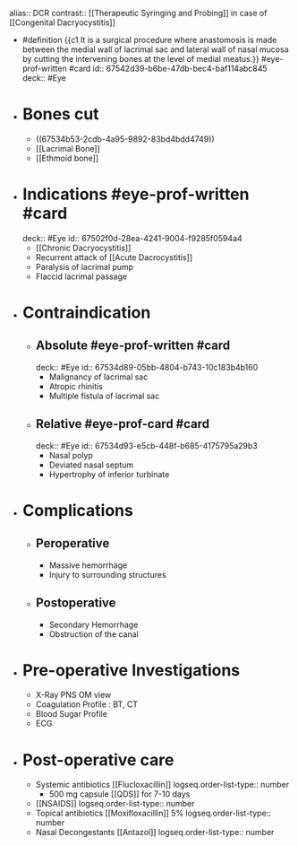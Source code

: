 alias:: DCR
contrast:: [[Therapeutic Syringing and Probing]] in case of [[Congenital Dacryocystitis]]

- #definition {{c1 It is a surgical procedure where anastomosis is made between the medial wall of lacrimal sac and lateral wall of nasal mucosa by cutting the intervening bones at the level of medial meatus.}} #eye-prof-written #card
  id:: 67542d39-b6be-47db-bec4-baf114abc845
  deck:: #Eye
- # Bones cut
	- ((67534b53-2cdb-4a95-9892-83bd4bdd4749))
	- [[Lacrimal Bone]]
	- [[Ethmoid bone]]
- # Indications #eye-prof-written #card
  deck:: #Eye
  id:: 67502f0d-28ea-4241-9004-f9285f0594a4
	- [[Chronic Dacryocystitis]]
	- Recurrent attack of [[Acute Dacrocystitis]]
	- Paralysis of lacrimal pump
	- Flaccid lacrimal passage
- # Contraindication
	- ## Absolute #eye-prof-written #card
	  deck:: #Eye
	  id:: 67534d89-05bb-4804-b743-10c183b4b160
		- Malignancy of lacrimal sac
		- Atropic rhinitis
		- Multiple fistula of lacrimal sac
	- ## Relative #eye-prof-card #card
	  deck:: #Eye
	  id:: 67534d93-e5cb-448f-b685-4175795a29b3
		- Nasal polyp
		- Deviated nasal septum
		- Hypertrophy of inferior turbinate
- # Complications
	- ## Peroperative
		- Massive hemorrhage
		- Injury to surrounding structures
	- ## Postoperative
		- Secondary Hemorrhage
		- Obstruction of the canal
- # Pre-operative Investigations
	- X-Ray PNS OM view
	- Coagulation Profile : BT, CT
	- Blood Sugar Profile
	- ECG
- # Post-operative care
	- Systemic antibiotics [[Flucloxacillin]]
	  logseq.order-list-type:: number
		- 500 mg capsule [[QDS]] for 7-10 days
	- [[NSAIDS]]
	  logseq.order-list-type:: number
	- Topical antibiotics [[Moxifloxacillin]] 5%
	  logseq.order-list-type:: number
	- Nasal Decongestants [[Antazol]]
	  logseq.order-list-type:: number